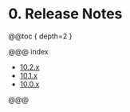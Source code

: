 # 0. Release Notes

@@toc { depth=2 }

@@@ index

* [10.2.x](10.2.x.md)
* [10.1.x](10.1.x.md)
* [10.0.x](10.0.x.md)

@@@
